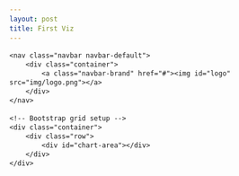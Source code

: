 ```yaml
---
layout: post
title: First Viz
---
```

<!doctype html>
<html>
<head>
    <meta charset="utf-8">
    <meta name="description" content="">
    <title>Star Break Coffee</title>
    <!-- Bootstrap -->
    <link rel="stylesheet" href="css/bootstrap.min.css">
    <!-- Custom styling -->
    <link rel="stylesheet" href="css/style-p1.css">
</head>

<body>

    <nav class="navbar navbar-default">
        <div class="container">
            <a class="navbar-brand" href="#"><img id="logo" src="img/logo.png"></a>      
        </div>
    </nav>

    <!-- Bootstrap grid setup -->
    <div class="container">
        <div class="row">
            <div id="chart-area"></div>
        </div>
    </div>

<!-- External JS libraries -->
<script src="js/d3.js"></script>
<!-- Custom JS -->
<script src="js/main-p1.js"></script>

</body>
</html>









